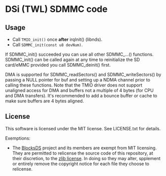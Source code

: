 # DSi (TWL) SDMMC code

## Usage
* Call `TMIO_init()` once **after** irqInit() (libnds).
* Call `SDMMC_init(const u8 devNum)`.

If SDMMC_init() succeeded you can use all other SDMMC_...() functions. SDMMC_init() can be called again at any time to reinitialize the SD card/eMMC provided you call SDMMC_deinit() first.

DMA is supported for SDMMC_readSectors() and SDMMC_writeSectors() by passing a NULL pointer for buf and setting up a NDMA channel prior to calling these functions. Note that the TMIO driver does not support unaligned access for DMA and buffers not a multiple of 4 bytes (for CPU and DMA transfers). It's recommended to add a bounce buffer or cache to make sure buffers are 4 bytes aligned.

## License
This software is licensed under the MIT license. See LICENSE.txt for details.

Exemptions:
* The [BlocksDS](https://github.com/blocksds) project and its members are exempt from MIT licensing. They are permitted to relicense the source code of this repository, at their discretion, to the [zlib license](https://zlib.net/zlib_license.html). In doing so they may alter, spplement or entirely remove the copyright notice for each file they choose to relicense.